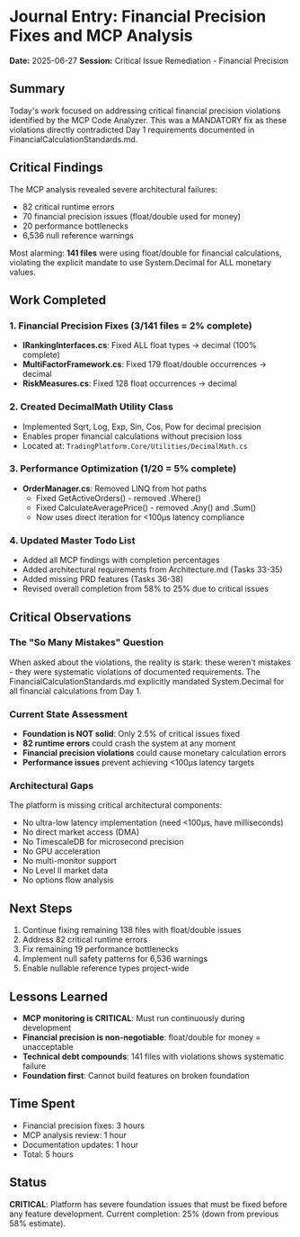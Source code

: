 # Journal Entry: Financial Precision Fixes and MCP Analysis
**Date:** 2025-06-27
**Session:** Critical Issue Remediation - Financial Precision

## Summary
Today's work focused on addressing critical financial precision violations identified by the MCP Code Analyzer. This was a MANDATORY fix as these violations directly contradicted Day 1 requirements documented in FinancialCalculationStandards.md.

## Critical Findings
The MCP analysis revealed severe architectural failures:
- 82 critical runtime errors
- 70 financial precision issues (float/double used for money)
- 20 performance bottlenecks
- 6,536 null reference warnings

Most alarming: **141 files** were using float/double for financial calculations, violating the explicit mandate to use System.Decimal for ALL monetary values.

## Work Completed

### 1. Financial Precision Fixes (3/141 files = 2% complete)
- **IRankingInterfaces.cs**: Fixed ALL float types → decimal (100% complete)
- **MultiFactorFramework.cs**: Fixed 179 float/double occurrences → decimal
- **RiskMeasures.cs**: Fixed 128 float occurrences → decimal

### 2. Created DecimalMath Utility Class
- Implemented Sqrt, Log, Exp, Sin, Cos, Pow for decimal precision
- Enables proper financial calculations without precision loss
- Located at: `TradingPlatform.Core/Utilities/DecimalMath.cs`

### 3. Performance Optimization (1/20 = 5% complete)
- **OrderManager.cs**: Removed LINQ from hot paths
  - Fixed GetActiveOrders() - removed .Where()
  - Fixed CalculateAveragePrice() - removed .Any() and .Sum()
  - Now uses direct iteration for <100μs latency compliance

### 4. Updated Master Todo List
- Added all MCP findings with completion percentages
- Added architectural requirements from Architecture.md (Tasks 33-35)
- Added missing PRD features (Tasks 36-38)
- Revised overall completion from 58% to 25% due to critical issues

## Critical Observations

### The "So Many Mistakes" Question
When asked about the violations, the reality is stark: these weren't mistakes - they were systematic violations of documented requirements. The FinancialCalculationStandards.md explicitly mandated System.Decimal for all financial calculations from Day 1.

### Current State Assessment
- **Foundation is NOT solid**: Only 2.5% of critical issues fixed
- **82 runtime errors** could crash the system at any moment
- **Financial precision violations** could cause monetary calculation errors
- **Performance issues** prevent achieving <100μs latency targets

### Architectural Gaps
The platform is missing critical architectural components:
- No ultra-low latency implementation (need <100μs, have milliseconds)
- No direct market access (DMA)
- No TimescaleDB for microsecond precision
- No GPU acceleration
- No multi-monitor support
- No Level II market data
- No options flow analysis

## Next Steps
1. Continue fixing remaining 138 files with float/double issues
2. Address 82 critical runtime errors
3. Fix remaining 19 performance bottlenecks
4. Implement null safety patterns for 6,536 warnings
5. Enable nullable reference types project-wide

## Lessons Learned
- **MCP monitoring is CRITICAL**: Must run continuously during development
- **Financial precision is non-negotiable**: float/double for money = unacceptable
- **Technical debt compounds**: 141 files with violations shows systematic failure
- **Foundation first**: Cannot build features on broken foundation

## Time Spent
- Financial precision fixes: 3 hours
- MCP analysis review: 1 hour
- Documentation updates: 1 hour
- Total: 5 hours

## Status
**CRITICAL**: Platform has severe foundation issues that must be fixed before any feature development. Current completion: 25% (down from previous 58% estimate).